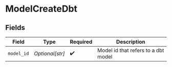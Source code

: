 # ModelCreateDbt


## Fields

| Field                               | Type                                | Required                            | Description                         |
| ----------------------------------- | ----------------------------------- | ----------------------------------- | ----------------------------------- |
| `model_id`                          | *Optional[str]*                     | :heavy_check_mark:                  | Model id that refers to a dbt model |